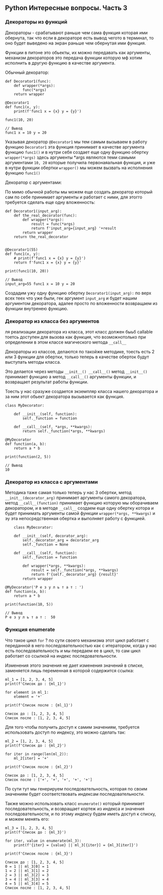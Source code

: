## Python Интересные вопросы. Часть 3

### Декораторы из функций
Декораторы - срабатывают раньше чем сама функция которая ими обернута, 
так что если в декораторе есть вывод чегото в терминал, то оно будет
выведено на экран раньше чем обернутая ими функция.

Функции в питоне это обьекты, их можно передавать как аргументы, 
механизм декораторов это передача функции которую мф хотим исполнить 
в другую функцию в качестве аргумента.

Обычный декоратор:

    def Decorator1(func):
        def wrapper(*args):
            func(*args)
        return wrapper

    @Decorator1
    def func1(x, y):
        print(f'func1 x = {x} y = {y}')

    func1(10, 20)

    // Вывод
    func1 x = 10 y = 20

Указывая декоратор `@Decorator1` мы тем самым вызываем в работу 
функцию `Decorator1` эта функция принимает в качестве аргумента 
функцию `func1()` и в нутри себя создает еще одну функцию обертку 
`wrapper(*args)` здесь аргументы *args являются теми самыми аргументами
`10, 20` которые получила первонаяальная функция, и уже в нутри функции 
обертки `wrapper()` мы можем вызвать на исполнения функцию `func1()`

Декоратор с аргументами:

По мимо обычной работы мы можем еще создать 
декоратор который сам по себе принимает аргументы и работает с ними,
для этогго требуется сделать еще одну вложенность:

    def Decorator1(input_arg):
        def the_real_decorator(func):
            def wrapper(*args):
                result = func(*args)
                return f'input_arg={input_arg} '+result
            return wrapper
        return the_real_decorator


    @Decorator1(55)
    def func1(x, y):
        # print(f'func1 x = {x} y = {y}')
        return f'func1 x = {x} y = {y}'

    print(func1(10, 20))

    // Вывод
    input_arg=55 func1 x = 10 y = 20

Создадим ужу одну функцию обертку `Decorator1(input_arg):` по верх всех 
теех что уже были, гек аргумент `input_arg` и будет нашим аргументом 
декоратора, адалее просто по вложенности возвращаем из функции 
внутренею функцию.

### Декоратор из класса без аргументов
ля реализации декоратора из класса, этот класс должен быьб callable
тоетсь доступен для вызова как функция, что возможнотолько при определении
в этом классе магического метода `__call__`

Декораторы из классов, делаются по такойже методике, тоесть есть 2 или 3 
функции для обертки, только теперь в качестве оберток будут выступать 
методы класса.

Это делается через методы `__init__() __call__()` метод `__init__()`
принимает функцию а метод `__call__()` аргументы функции, и возвращает 
результат работы функции.

Тоесть у нас сразуже создается экземпляр класса нашего декоратора и за ним
этот обьект декоратора вызывается как функция.

    class MyDecorator:

        def __init__(self, function):
            self._function = function

        def __call__(self, *args, **kwargs):
            return self._function(*args, **kwargs)

    @MyDecorator
    def function(a, b):
        return a * b

    print(function(2, 5))

    // Вывод
    10

### Декоратор из класса с аргументами
Методика таже самая только теперь у нас 3 обертки, метод
`__init__(decorator_arg)` принимает аргументы самого декоратора, метод
`__call__(function)` принимает функцию которую мы оборачиваем декоратором,
и в методе `__call__` создаем еще одну обертку котора и будет принимать 
аргументы самой функции `wrapper(*args, **kwargs)` и эу эта непосредственная
обертка и выполняет работу с функцией.

        class MyDecorator:

        def __init__(self, decorator_arg):
            self._decorator_arg = decorator_arg
            self._function = None

        def __call__(self, function):
            self._function = function

            def wrapper(*args, **kwargs):
                result = self._function(*args, **kwargs)
                return f'{self._decorator_arg} {result}'
            return wrapper

    @MyDecorator('Р е з у л ь т а т : ')
    def function(a, b):
        return a * b

    print(function(10, 5))

    // Вывод
    Р е з у л ь т а т :  50

### Функция enumerate
Что такое цикл `for` ? по сути своего механизма этот цикл работает с 
переданной в него последовательностью как с итератором, когда у нас есть 
последовательность и мы передаем ее в цикл, то сам цикл работает со ссылкой 
на индекс последовательности.

Изменения этого значения не дает изменения значений в списке, заменяется
лишь переменная в которой содержится ссылка: 

    ml_1 = [1, 2, 3, 4, 5]
    print(f'Список до : {ml_1}')

    for element in ml_1:
        element = '+'

    print(f'Список после : {ml_1}')

    Список до : [1, 2, 3, 4, 5]
    Список после : [1, 2, 3, 4, 5]

Для того чтобы получить доступ к самим значениям, требуется использовать 
доступ по индексу, это можно сделать так:

    ml_2 = [1, 2, 3, 4, 5]
    print(f'Список до : {ml_2}')

    for iter in range(len(ml_2)):
        ml_2[iter] = '+'

    print(f'Список после : {ml_2}')

    Список до : [1, 2, 3, 4, 5]
    Список после : ['+', '+', '+', '+', '+']

По сути тут мы генерируем последовательность, которая по своим 
значениям будет соответствовать индексам последовательности.

Также можно использовать класс `enumerate()` который принимает 
последовательность, и возвращает кортеж из индекса и значения
последовательности, и по этому индексу будем иметь доступ к списку,
и можем менять его:

    ml_3 = [1, 2, 3, 4, 5]
    print(f'Список до : {ml_3}')

    for iter, value in enumerate(ml_3):
        print(f'{iter} = {value} || ml_3[{iter}] = {ml_3[iter]}')

    print(f'Список после : {ml_3}')

    Список до : [1, 2, 3, 4, 5]
    0 = 1 || ml_3[0] = 1
    1 = 2 || ml_3[1] = 2
    2 = 3 || ml_3[2] = 3
    3 = 4 || ml_3[3] = 4
    4 = 5 || ml_3[4] = 5
    Список после : [1, 2, 3, 4, 5]












